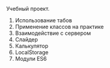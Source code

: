 Учебный проект. 
1. Использование табов
2. Применение классов на практике
3. Взаимодействие с сервером
4. Слайдер
5. Калькулятор
6. LocalStorage
7. Модули ES6

